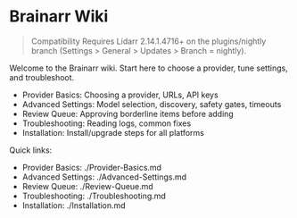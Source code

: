 # Brainarr Wiki

> Compatibility
> Requires Lidarr 2.14.1.4716+ on the plugins/nightly branch (Settings > General > Updates > Branch = nightly).

Welcome to the Brainarr wiki. Start here to choose a provider, tune settings, and troubleshoot.

- Provider Basics: Choosing a provider, URLs, API keys
- Advanced Settings: Model selection, discovery, safety gates, timeouts
- Review Queue: Approving borderline items before adding
- Troubleshooting: Reading logs, common fixes
- Installation: Install/upgrade steps for all platforms

Quick links:

- Provider Basics: ./Provider-Basics.md
- Advanced Settings: ./Advanced-Settings.md
- Review Queue: ./Review-Queue.md
- Troubleshooting: ./Troubleshooting.md
- Installation: ./Installation.md
